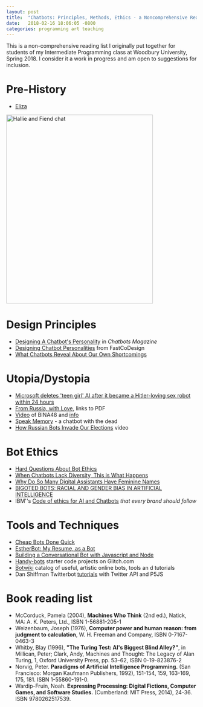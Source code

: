 ```yaml
---
layout: post
title:  "Chatbots: Principles, Methods, Ethics - a Noncomprehensive Reading List"
date:   2018-02-16 18:06:05 -0800
categories: programming art teaching 
---
```


This is a non-comprehensive reading list I originally put together for students of my Intermediate Programming class at Woodbury University, Spring 2018. I consider it a work in progress and am open to suggestions for inclusion.

# Pre-History
* [Eliza](https://en.wikipedia.org/wiki/ELIZA)

<a data-flickr-embed="true"  href="https://www.flickr.com/photos/72711656@N00/272369720/" title="Hallie and Fiend chat"><img src="https://farm1.staticflickr.com/113/272369720_7b87fdd958.jpg" width="388" height="500" alt="Hallie and Fiend chat"></a><script async src="//embedr.flickr.com/assets/client-code.js" charset="utf-8"></script>

# Design Principles
* [Designing A Chatbot's Personality](https://chatbotsmagazine.com/designing-a-chatbots-personality-52dcf1f4df7d) in *Chatbots Magazine*
* [Designing Chatbot Personalities](https://www.fastcodesign.com/3054934/the-next-phase-of-ux-designing-chatbot-personalities) from FastCoDesign 
* [What Chatbots Reveal About Our Own Shortcomings](https://www.nytimes.com/2016/04/24/magazine/what-chatbots-reveal-about-our-own-shortcomings.html)

# Utopia/Dystopia
* [Microsoft deletes 'teen girl' AI after it became a Hitler-loving sex robot within 24 hours](http://www.telegraph.co.uk/technology/2016/03/24/microsofts-teen-girl-ai-turns-into-a-hitler-loving-sex-robot-wit/)
* [From Russia, with Love](http://drrobertepstein.com/downloads/FROM_RUSSIA_WITH_LOVE-Epstein-Sci_Am_Mind-Oct-Nov2007.pdf?lbisphpreq=1), links to PDF
* [Video](https://www.youtube.com/watch?v=KYshJRYCArE) of BINA48 and [info](https://www.lifenaut.com/bina48/)
* [Speak Memory](https://www.theverge.com/a/luka-artificial-intelligence-memorial-roman-mazurenko-bot) - a chatbot with the dead
* [How Russian Bots Invade Our Elections](https://www.nytimes.com/video/us/politics/100000005414346/how-russian-bots-and-trolls-invade-our-lives-and-elections.html) video

# Bot Ethics
* [Hard Questions About Bot Ethics](https://techcrunch.com/2016/09/16/hard-questions-about-bot-ethics/)
* [When Chatbots Lack Diversity, This is What Happens](http://www.blackenterprise.com/chatbots-lack-diversity-happens/)
* [Why Do So Many Digital Assistants Have Feminine Names](https://www.theatlantic.com/technology/archive/2016/03/why-do-so-many-digital-assistants-have-feminine-names/475884/)
* [BIGOTED BOTS: RACIAL AND GENDER BIAS IN ARTIFICIAL INTELLIGENCE](https://www.topbots.com/bigoted-bots-chatbots-racial-gender-bias-artificial-intelligence/)
* IBM''s [Code of ethics for AI and Chatbots](https://www.ibm.com/blogs/watson/2017/10/the-code-of-ethics-for-ai-and-chatbots-that-every-brand-should-follow/) *that every brand should follow*

# Tools and Techniques
* [Cheap Bots Done Quick](http://cheapbotsdonequick.com)
* [EstherBot: My Resume, as a Bot](https://lifehacker.com/how-i-turned-my-resume-into-a-chat-bot-1775565350)
* [Building a Conversational Bot with Javascript and Node](https://developer.telerik.com/content-types/tutorials/building-conversational-bot-javascript/)
* [Handy-bots](https://glitch.com/handy-bots) starter code projects on Glitch.com
* [Botwiki](https://botwiki.org/) catalog of useful, artistic online bots, tools an d tutorials
* Dan Shiffman Twitterbot [tutorials](http://shiffman.net/a2z/twitter-bots/) with Twitter API and P5JS

# Book reading list
* McCorduck, Pamela (2004), **Machines Who Think** (2nd ed.), Natick, MA: A. K. Peters, Ltd., ISBN 1-56881-205-1
* Weizenbaum, Joseph (1976), **Computer power and human reason: from judgment to calculation**, W. H. Freeman and Company, ISBN 0-7167-0463-3
* Whitby, Blay (1996), **"The Turing Test: AI's Biggest Blind Alley?"**, in Millican, Peter; Clark, Andy, Machines and Thought: The Legacy of Alan Turing, 1, Oxford University Press, pp. 53–62, ISBN 0-19-823876-2
* Norvig, Peter. **Paradigms of Artificial Intelligence Programming.** (San Francisco: Morgan Kaufmann Publishers, 1992), 151-154, 159, 163-169, 175, 181. ISBN 1-55860-191-0.
* Wardip-Fruin, Noah. **Expressing Processing: Digital Fictions, Computer Games, and Software Studies.** (Cumberland: MIT Press, 2014), 24-36. ISBN 9780262517539.
